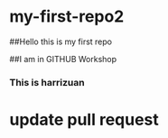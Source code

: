 # my-first-repo2

##Hello this is my first repo

##I am in GITHUB Workshop

### This is harrizuan
# update pull request
